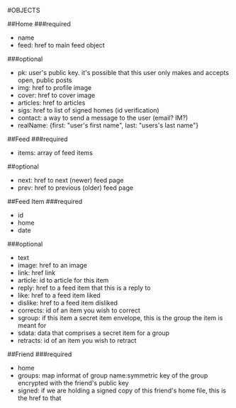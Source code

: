 #OBJECTS

##Home
###required
- name
- feed: href to main feed object

###optional
- pk: user's public key. it's possible that this user only makes and accepts open, public posts
- img: href to profile image
- cover: href to cover image
- articles: href to articles
- sigs: href to list of signed homes (id verification)
- contact: a way to send a message to the user (email? IM?)
- realName: {first: "user's first name", last: "users's last name"}

##Feed
###required
- items: array of feed items

##optional
- next: href to next (newer) feed page
- prev: href to previous (older) feed page

##Feed Item
###required
- id
- home
- date

###optional
- text
- image: href to an image
- link: href link
- article: id to article for this item
- reply: href to a feed item that this is a reply to
- like: href to a feed item liked
- dislike: href to a feed item disliked
- corrects: id of an item you wish to correct
- sgroup: if this item a secret item envelope, this is the group the item is meant for
- sdata: data that comprises a secret item for a group
- retracts: id of an item you wish to retract

##Friend
###required
- home
- groups: map informat of group name:symmetric key of the group encrypted with the friend's public key
- signed: if we are holding a signed copy of this friend's home file, this is the href to that
